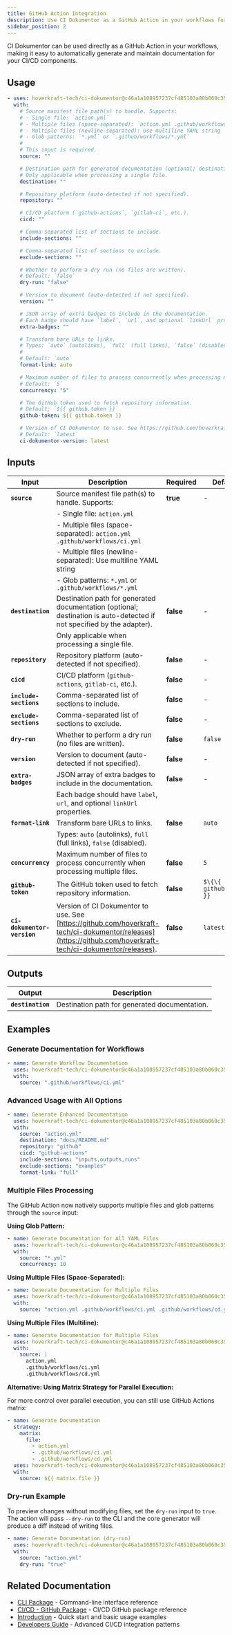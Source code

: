 ```yaml
---
title: GitHub Action Integration
description: Use CI Dokumentor as a GitHub Action in your workflows for automated documentation generation
sidebar_position: 2
---
```


CI Dokumentor can be used directly as a GitHub Action in your workflows, making it easy to automatically generate and maintain documentation for your CI/CD components.

<!-- usage:start -->

## Usage

```yaml
- uses: hoverkraft-tech/ci-dokumentor@c46a1a108957237cf485103a80b060c35c7dba33 # 0.2.2
  with:
    # Source manifest file path(s) to handle. Supports:
    # - Single file: `action.yml`
    # - Multiple files (space-separated): `action.yml .github/workflows/ci.yml`
    # - Multiple files (newline-separated): Use multiline YAML string
    # - Glob patterns: `*.yml` or `.github/workflows/*.yml`
    #
    # This input is required.
    source: ""

    # Destination path for generated documentation (optional; destination is auto-detected if not specified by the adapter).
    # Only applicable when processing a single file.
    destination: ""

    # Repository platform (auto-detected if not specified).
    repository: ""

    # CI/CD platform (`github-actions`, `gitlab-ci`, etc.).
    cicd: ""

    # Comma-separated list of sections to include.
    include-sections: ""

    # Comma-separated list of sections to exclude.
    exclude-sections: ""

    # Whether to perform a dry run (no files are written).
    # Default: `false`
    dry-run: "false"

    # Version to document (auto-detected if not specified).
    version: ""

    # JSON array of extra badges to include in the documentation.
    # Each badge should have `label`, `url`, and optional `linkUrl` properties.
    extra-badges: ""

    # Transform bare URLs to links.
    # Types: `auto` (autolinks), `full` (full links), `false` (disabled).
    #
    # Default: `auto`
    format-link: auto

    # Maximum number of files to process concurrently when processing multiple files.
    # Default: `5`
    concurrency: "5"

    # The GitHub token used to fetch repository information.
    # Default: `${{ github.token }}`
    github-token: ${{ github.token }}

    # Version of CI Dokumentor to use. See https://github.com/hoverkraft-tech/ci-dokumentor/releases.
    # Default: `latest`
    ci-dokumentor-version: latest
```

<!-- usage:end -->

<!-- inputs:start -->

## Inputs

| **Input**                   | **Description**                                                                                                                                              | **Required** | **Default**             |
| --------------------------- | ------------------------------------------------------------------------------------------------------------------------------------------------------------ | ------------ | ----------------------- |
| **`source`**                | Source manifest file path(s) to handle. Supports:                                                                                                            | **true**     | -                       |
|                             | - Single file: `action.yml`                                                                                                                                  |              |                         |
|                             | - Multiple files (space-separated): `action.yml .github/workflows/ci.yml`                                                                                    |              |                         |
|                             | - Multiple files (newline-separated): Use multiline YAML string                                                                                              |              |                         |
|                             | - Glob patterns: `*.yml` or `.github/workflows/*.yml`                                                                                                        |              |                         |
| **`destination`**           | Destination path for generated documentation (optional; destination is auto-detected if not specified by the adapter).                                       | **false**    | -                       |
|                             | Only applicable when processing a single file.                                                                                                               |              |                         |
| **`repository`**            | Repository platform (auto-detected if not specified).                                                                                                        | **false**    | -                       |
| **`cicd`**                  | CI/CD platform (`github-actions`, `gitlab-ci`, etc.).                                                                                                        | **false**    | -                       |
| **`include-sections`**      | Comma-separated list of sections to include.                                                                                                                 | **false**    | -                       |
| **`exclude-sections`**      | Comma-separated list of sections to exclude.                                                                                                                 | **false**    | -                       |
| **`dry-run`**               | Whether to perform a dry run (no files are written).                                                                                                         | **false**    | `false`                 |
| **`version`**               | Version to document (auto-detected if not specified).                                                                                                        | **false**    | -                       |
| **`extra-badges`**          | JSON array of extra badges to include in the documentation.                                                                                                  | **false**    | -                       |
|                             | Each badge should have `label`, `url`, and optional `linkUrl` properties.                                                                                    |              |                         |
| **`format-link`**           | Transform bare URLs to links.                                                                                                                                | **false**    | `auto`                  |
|                             | Types: `auto` (autolinks), `full` (full links), `false` (disabled).                                                                                          |              |                         |
| **`concurrency`**           | Maximum number of files to process concurrently when processing multiple files.                                                                              | **false**    | `5`                     |
| **`github-token`**          | The GitHub token used to fetch repository information.                                                                                                       | **false**    | `$\{\{ github.token }}` |
| **`ci-dokumentor-version`** | Version of CI Dokumentor to use. See [https://github.com/hoverkraft-tech/ci-dokumentor/releases](https://github.com/hoverkraft-tech/ci-dokumentor/releases). | **false**    | `latest`                |

<!-- inputs:end -->

<!-- secrets:start -->
<!-- secrets:end -->

<!-- outputs:start -->

## Outputs

| **Output**        | **Description**                               |
| ----------------- | --------------------------------------------- |
| **`destination`** | Destination path for generated documentation. |

<!-- outputs:end -->

<!-- examples:start -->

## Examples

### Generate Documentation for Workflows

```yaml
- name: Generate Workflow Documentation
  uses: hoverkraft-tech/ci-dokumentor@c46a1a108957237cf485103a80b060c35c7dba33 # 0.2.2
  with:
    source: ".github/workflows/ci.yml"
```

### Advanced Usage with All Options

```yaml
- name: Generate Enhanced Documentation
  uses: hoverkraft-tech/ci-dokumentor@c46a1a108957237cf485103a80b060c35c7dba33 # 0.2.2
  with:
    source: "action.yml"
    destination: "docs/README.md"
    repository: "github"
    cicd: "github-actions"
    include-sections: "inputs,outputs,runs"
    exclude-sections: "examples"
    format-link: "full"
```

### Multiple Files Processing

The GitHub Action now natively supports multiple files and glob patterns through the `source` input:

**Using Glob Pattern:**

```yaml
- name: Generate Documentation for All YAML Files
  uses: hoverkraft-tech/ci-dokumentor@c46a1a108957237cf485103a80b060c35c7dba33 # 0.2.2
  with:
    source: "*.yml"
    concurrency: 10
```

**Using Multiple Files (Space-Separated):**

```yaml
- name: Generate Documentation for Multiple Files
  uses: hoverkraft-tech/ci-dokumentor@c46a1a108957237cf485103a80b060c35c7dba33 # 0.2.2
  with:
    source: "action.yml .github/workflows/ci.yml .github/workflows/cd.yml"
```

**Using Multiple Files (Multiline):**

```yaml
- name: Generate Documentation for Multiple Files
  uses: hoverkraft-tech/ci-dokumentor@c46a1a108957237cf485103a80b060c35c7dba33 # 0.2.2
  with:
    source: |
      action.yml
      .github/workflows/ci.yml
      .github/workflows/cd.yml
```

**Alternative: Using Matrix Strategy for Parallel Execution:**

For more control over parallel execution, you can still use GitHub Actions matrix:

```yaml
- name: Generate Documentation
  strategy:
    matrix:
      file:
        - action.yml
        - .github/workflows/ci.yml
        - .github/workflows/cd.yml
  uses: hoverkraft-tech/ci-dokumentor@c46a1a108957237cf485103a80b060c35c7dba33 # 0.2.2
  with:
    source: ${{ matrix.file }}
```

### Dry-run Example

To preview changes without modifying files, set the `dry-run` input to `true`. The action will pass `--dry-run` to the CLI and the core generator will produce a diff instead of writing files.

```yaml
- name: Generate Documentation (dry-run)
  uses: hoverkraft-tech/ci-dokumentor@c46a1a108957237cf485103a80b060c35c7dba33 # 0.2.2
  with:
    source: "action.yml"
    dry-run: "true"
```

<!-- examples:end -->

## Related Documentation

- [CLI Package](../packages/cli/) - Command-line interface reference
- [CI/CD - GitHub Package](../packages/cicd/github-actions/) - CI/CD GitHub package reference
- [Introduction](../intro.md) - Quick start and basic usage examples
- [Developers Guide](../developers/ci-cd.md) - Advanced CI/CD integration patterns
